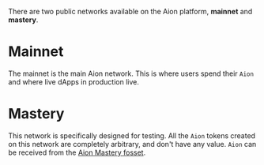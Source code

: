 There are two public networks available on the Aion platform, **mainnet** and **mastery**.

# Mainnet

The mainnet is the main Aion network. This is where users spend their `Aion` and where live dApps in production live.

# Mastery

This network is specifically designed for testing. All the `Aion` tokens created on this network are completely arbitrary, and don't have any value. `Aion` can be received from the [Aion Mastery fosset](#).
